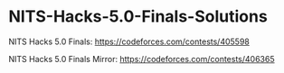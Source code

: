 # NITS-Hacks-5.0-Finals-Solutions

NITS Hacks 5.0 Finals: https://codeforces.com/contests/405598

NITS Hacks 5.0 Finals Mirror: https://codeforces.com/contests/406365
